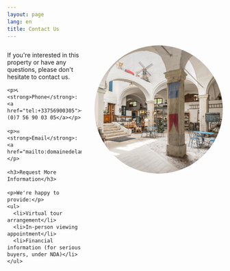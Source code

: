 ```yaml
---
layout: page
lang: en
title: Contact Us
---
```


<style>
.contact-container {
  overflow: hidden;
  margin-bottom: 30px;
}
.contact-image {
  width: 200px;
  height: 200px;
  border-radius: 50%;
  object-fit: cover;
  display: block;
  margin: 0 auto 20px;
}
.contact-content {
  text-align: left;
}
@media (min-width: 768px) {
  .contact-image {
    width: 300px;
    height: 300px;
    float: right;
    margin: 0 0 20px 30px;
  }
}
</style>

<div class="contact-container">
  <img src="assets/images/Daan-16.jpeg" alt="Contact Person" class="contact-image">
  
  <div class="contact-content">
    <p>If you're interested in this property or have any questions, please don't hesitate to contact us.</p>
    
    <p>📞 <strong>Phone</strong>: <a href="tel:+33756900305">+33 (0)7 56 90 03 05</a></p>
    
    <p>✉️ <strong>Email</strong>: <a href="mailto:domainedelamiral@icloud.com">domainedelamiral@icloud.com</a></p>
    
    <h3>Request More Information</h3>
    
    <p>We're happy to provide:</p>
    <ul>
      <li>Virtual tour arrangement</li>
      <li>In-person viewing appointment</li>
      <li>Financial information (for serious buyers, under NDA)</li>
    </ul>
  </div>
</div>